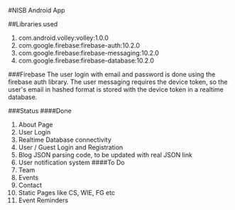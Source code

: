#NISB Android App

##Libraries used
1. com.android.volley:volley:1.0.0
2. com.google.firebase:firebase-auth:10.2.0
3. com.google.firebase:firebase-messaging:10.2.0
4. com.google.firebase:firebase-database:10.2.0

###Firebase
The user login with email and password is done using the firebase auth library.
The user messaging requires the device token, so the user's email in hashed format is stored with the device token in a realtime database.

###Status
####Done
1. About Page
2. User Login
3. Realtime Database connectivity
4. User / Guest Login and Registration
5. Blog JSON parsing code, to be updated with real JSON link
6. User notification system
####To Do
1. Team
2. Events
3. Contact
4. Static Pages like CS, WIE, FG etc
5. Event Reminders
